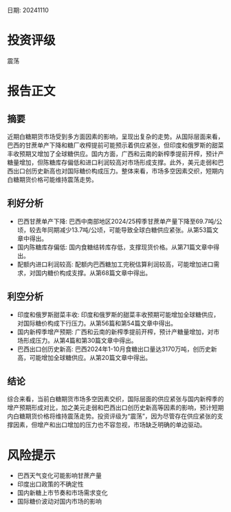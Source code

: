 
日期: 20241110

# 投资评级

震荡

# 报告正文

## 摘要

近期白糖期货市场受到多方面因素的影响，呈现出复杂的走势。从国际层面来看，巴西的甘蔗单产下降和糖厂收榨提前可能预示着供应紧张，但印度和俄罗斯的甜菜丰收预期又增加了全球糖供应。国内方面，广西和云南的新榨季提前开榨，预计产糖量增加，但陈糖库存偏低和进口利润较高对市场形成支撑。此外，美元走弱和巴西出口创历史新高也对国际糖价构成压力。整体来看，市场多空因素交织，短期内白糖期货价格可能维持震荡走势。

## 利好分析

* 巴西甘蔗单产下降: 巴西中南部地区2024/25榨季甘蔗单产量下降至69.7吨/公顷，较去年同期减少13.7吨/公顷，可能导致全球白糖供应紧张。从第53篇文章中得出。
* 国内陈糖库存偏低: 国内食糖结转库存低，支撑现货价格。从第71篇文章中得出。
* 配额内进口利润较高: 配额内巴西糖加工完税估算利润较高，可能增加进口需求，对国内糖价构成支撑。从第68篇文章中得出。

## 利空分析

* 印度和俄罗斯甜菜丰收: 印度和俄罗斯的甜菜丰收预期可能增加全球糖供应，对国际糖价构成下行压力。从第56篇和第54篇文章中得出。
* 国内新榨季增产预期: 广西和云南的新榨季提前开榨，预计产糖量增加，对市场形成压力。从第4篇和第30篇文章中得出。
* 巴西出口创历史新高: 巴西2024年1-10月食糖出口量达3170万吨，创历史新高，可能增加全球糖供应。从第20篇文章中得出。

## 结论

综合来看，当前白糖期货市场多空因素交织，国际层面的供应紧张与国内新榨季的增产预期形成对比，加之美元走弱和巴西出口创历史新高等因素的影响，预计短期内白糖期货价格将维持震荡走势。投资评级为“震荡”，因为尽管存在供应紧张的支撑因素，但增产和出口增加的压力也不容忽视，市场缺乏明确的单边驱动。

# 风险提示

* 巴西天气变化可能影响甘蔗产量
* 印度出口政策的不确定性
* 国内新糖上市节奏和市场需求变化
* 国际糖价波动对国内市场的影响
